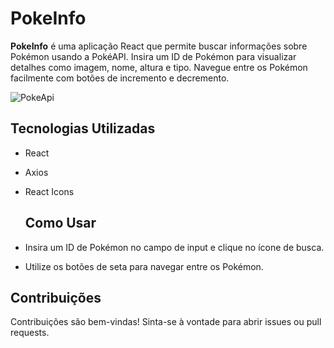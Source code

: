 # PokeInfo

**PokeInfo** é uma aplicação React que permite buscar informações sobre Pokémon usando a PokéAPI. Insira um ID de Pokémon para visualizar detalhes como imagem, nome, altura e tipo. Navegue entre os Pokémon facilmente com botões de incremento e decremento.

![PokeApi](https://github.com/user-attachments/assets/e14cd542-4d01-47ea-94b2-cf411aa44297)

## Tecnologias Utilizadas

- React
- Axios
- React Icons

  ## Como Usar
  
- Insira um ID de Pokémon no campo de input e clique no ícone de busca.
- Utilize os botões de seta para navegar entre os Pokémon.

## Contribuições

Contribuições são bem-vindas! Sinta-se à vontade para abrir issues ou pull requests.
